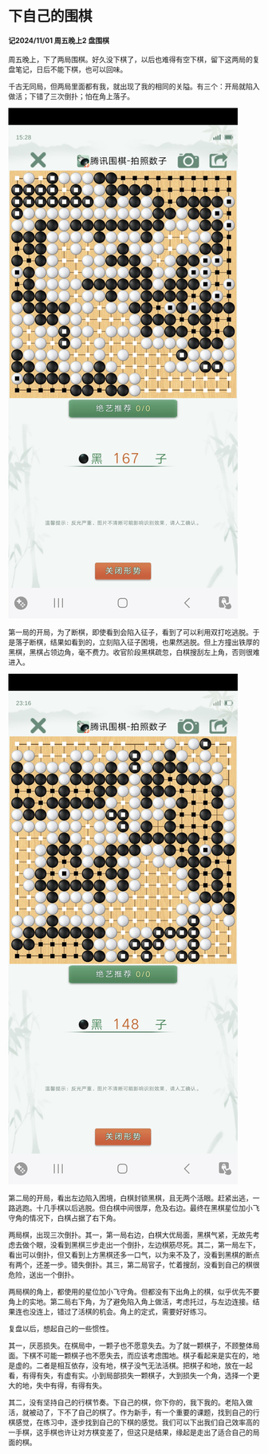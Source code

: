 # 下自己的围棋

#### 记2024/11/01 周五晚上2 盘围棋

周五晚上，下了两局围棋。好久没下棋了，以后也难得有空下棋，留下这两局的复盘笔记，日后不能下棋，也可以回味。

千古无同局，但两局里面都有我，就出现了我的相同的关隘。有三个：开局就陷入做活；下错了三次倒扑；怕在角上落子。

![第一局](./2024_11_01_go_0.jpeg)

第一局的开局，为了断棋，即使看到会陷入征子，看到了可以利用双打吃逃脱。于是落子断棋，结果如看到的，立刻陷入征子困境，也果然逃脱。但上方撞出铁厚的黑棋，黑棋占领边角，毫不费力。收官阶段黑棋疏忽，白棋搜刮左上角，否则很难进入。

![第二局](./2024_11_01_go_1.jpeg)

第二局的开局，看出左边陷入困境，白棋封锁黑棋，且无两个活眼。赶紧出逃，一路逃跑。十几手棋以后逃脱。但白棋中间很厚，危及右边。最终在黑棋星位加小飞守角的情况下，白棋占据了右下角。

两局棋，出现三次倒扑。其一，第一局右边，白棋大优局面，黑棋气紧，无故先考虑去做个眼，没看到黑棋三步走出一个倒扑，左边棋筋尽死。其二，第一局左下，看出可以倒扑，但又看到上方黑棋还多一口气，以为来不及了，没看到黑棋的断点有两个，还差一步。错失倒扑。其三，第二局官子，忙着搜刮，没看到自己的棋很危险，送出一个倒扑。

两局棋的角上，都使用的星位加小飞守角。但都没有下出角上的棋，似乎优先不要角上的实地。第二局右下角，为了避免陷入角上做活，考虑托过，与左边连接。结果连也没连上，错过了活棋的机会。角上的定式，需要好好练习。

复盘以后，想起自己的一些惯性。

其一，厌恶损失。在棋局中，一颗子也不愿意失去。为了就一颗棋子，不顾整体局面。下棋不可能一颗棋子也不愿失去，而应该考虑围地。棋子看起来是实在的，地是虚的。二者是相互依存，没有地，棋子没气无法活棋。把棋子和地，放在一起看，有得有失，有虚有实。小到局部损失一颗棋子，大到损失一个角，选择一个更大的地，失中有得，有得有失。

其二，没有坚持自己的行棋节奏。下自己的棋，你下你的，我下我的。老陷入做活，就被动了，下不了自己的棋了。作为新手，有一个重要的课题，找到自己的行棋感觉，在练习中，逐步找到自己的下棋的感觉。我们可以下出我们自己效率高的一手棋，这手棋也许让对方棋变差了，但这只是结果，缘起是走出了适合自己的局面的棋。
